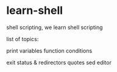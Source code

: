 # learn-shell

shell scripting, we learn shell scripting

list of topics:

print
variables 
function
conditions

exit status & redirectors quotes
sed editor 